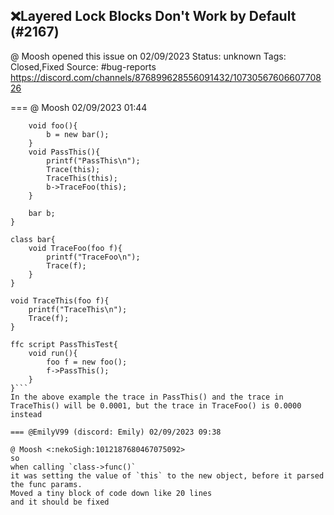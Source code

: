 ## ❌Layered Lock Blocks Don't Work by Default (#2167)
@ Moosh opened this issue on 02/09/2023
Status: unknown
Tags: Closed,Fixed
Source: #bug-reports https://discord.com/channels/876899628556091432/1073056760660770826


=== @ Moosh 02/09/2023 01:44

```class foo{
    void foo(){
        b = new bar();
    }
    void PassThis(){
        printf("PassThis\n");
        Trace(this);
        TraceThis(this);
        b->TraceFoo(this);
    }
    
    bar b;
}

class bar{
    void TraceFoo(foo f){
        printf("TraceFoo\n");
        Trace(f);
    }
}

void TraceThis(foo f){
    printf("TraceThis\n");
    Trace(f);
}

ffc script PassThisTest{
    void run(){
        foo f = new foo();
        f->PassThis();
    }
}```
In the above example the trace in PassThis() and the trace in TraceThis() will be 0.0001, but the trace in TraceFoo() is 0.0000 instead

=== @EmilyV99 (discord: Emily) 02/09/2023 09:38

@ Moosh <:nekoSigh:1012187680467075092>
so
when calling `class->func()`
it was setting the value of `this` to the new object, before it parsed the func params.
Moved a tiny block of code down like 20 lines
and it should be fixed
